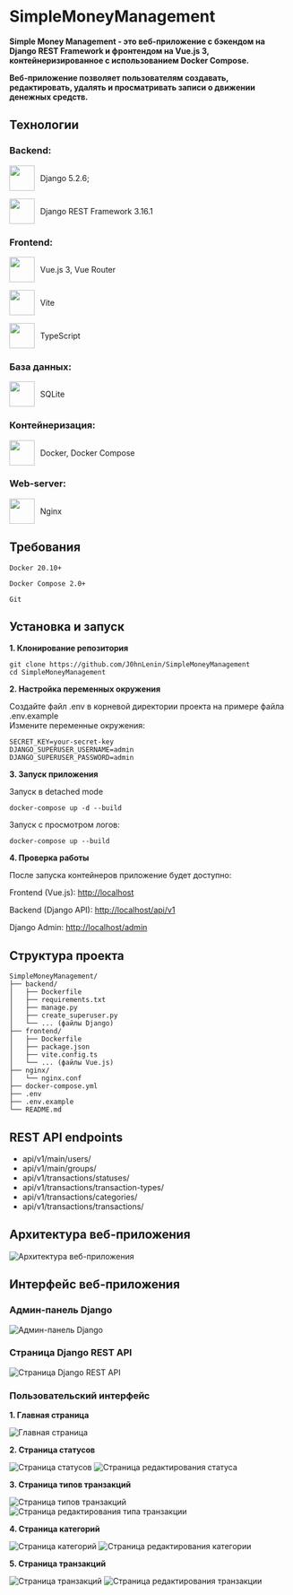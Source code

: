 # SimpleMoneyManagement

**Simple Money Management - это веб-приложение с бэкендом на Django REST Framework и фронтендом на Vue.js 3, контейнеризированное с использованием Docker Compose.**

**Веб-приложение позволяет пользователям
создавать, редактировать, удалять и просматривать записи о движении денежных
средств.**
## Технологии

### Backend: 
    
<div style="display: flex; align-items: center; justify-content: left; gap: 10px;">
    <img src="https://raw.githubusercontent.com/marwin1991/profile-technology-icons/refs/heads/main/icons/django.png" height="45"/>
    <span>Django 5.2.6;</span>
</div>
<p></p>
<div style="display: flex; align-items: center; justify-content: left; gap: 10px;">
    <img src="https://raw.githubusercontent.com/marwin1991/profile-technology-icons/refs/heads/main/icons/rest.png" height="45"/>
    <span>Django REST Framework 3.16.1</span>
</div>

### Frontend:

<div style="display: flex; align-items: center; justify-content: left; gap: 10px;">
    <img src="https://raw.githubusercontent.com/marwin1991/profile-technology-icons/refs/heads/main/icons/vue_js.png" height="45"/>
    <span>Vue.js 3, Vue Router</span>
</div>
<p></p>
<div style="display: flex; align-items: center; justify-content: left; gap: 10px;">
    <img src="https://raw.githubusercontent.com/marwin1991/profile-technology-icons/refs/heads/main/icons/vite.png" height="45"/>
    <span>Vite</span>
</div>
<p></p>
<div style="display: flex; align-items: center; justify-content: left; gap: 10px;">
    <img src="https://raw.githubusercontent.com/marwin1991/profile-technology-icons/refs/heads/main/icons/typescript.png" height="45"/>
    <span>TypeScript</span>
</div>

### База данных:

<div style="display: flex; align-items: center; justify-content: left; gap: 10px;">
    <img src="https://raw.githubusercontent.com/marwin1991/profile-technology-icons/refs/heads/main/icons/sqlite.png" height="45"/>
    <span>SQLite</span>
</div>

### Контейнеризация: 

<div style="display: flex; align-items: center; justify-content: left; gap: 10px;">
    <img src="https://raw.githubusercontent.com/marwin1991/profile-technology-icons/refs/heads/main/icons/docker.png" height="45"/>
    <span>Docker, Docker Compose</span>
</div>

### Web-server: 

<div style="display: flex; align-items: center; justify-content: left; gap: 10px;">
    <img src="https://raw.githubusercontent.com/marwin1991/profile-technology-icons/refs/heads/main/icons/nginx.png" height="45"/>
    <span>Nginx</span>
</div>

## Требования

    Docker 20.10+

    Docker Compose 2.0+

    Git

## Установка и запуск
**1. Клонирование репозитория**

```
git clone https://github.com/J0hnLenin/SimpleMoneyManagement
cd SimpleMoneyManagement
```
**2. Настройка переменных окружения**

Создайте файл .env в корневой директории проекта на примере файла
.env.example  
Измените переменные окружения:
```
SECRET_KEY=your-secret-key
DJANGO_SUPERUSER_USERNAME=admin
DJANGO_SUPERUSER_PASSWORD=admin
```

**3. Запуск приложения**

Запуск в detached mode
```
docker-compose up -d --build
```
Запуск с просмотром логов:
```
docker-compose up --build
```

**4. Проверка работы**

После запуска контейнеров приложение будет доступно:

Frontend (Vue.js): [http://localhost](http://localhost)

Backend (Django API): [http://localhost/api/v1](http://localhost/api/v1)

Django Admin: [http://localhost/admin](http://localhost/admin)

## Структура проекта
```
SimpleMoneyManagement/
├── backend/
│   ├── Dockerfile
│   ├── requirements.txt
│   ├── manage.py
│   ├── create_superuser.py
│   └── ... (файлы Django)
├── frontend/
│   ├── Dockerfile
│   ├── package.json
│   ├── vite.config.ts
│   └── ... (файлы Vue.js)
├── nginx/
│   └── nginx.conf
├── docker-compose.yml
├── .env
├── .env.example
└── README.md
```

## REST API endpoints

- api/v1/main/users/
- api/v1/main/groups/
- api/v1/transactions/statuses/
- api/v1/transactions/transaction-types/
- api/v1/transactions/categories/
- api/v1/transactions/transactions/

## Архитектура веб-приложения

![Архитектура веб-приложения](docs/C4.png)

## Интерфейс веб-приложения

### Админ-панель Django

![Админ-панель Django](docs/admin_page.png)

### Страница Django REST API

![Страница Django REST API](docs/rest_api_page.png)

### Пользовательский интерфейс

**1. Главная страница**

![Главная страница](docs/main_page.png)

**2. Страница статусов**

![Страница статусов](docs/status_page.png)
![Страница редактирования статуса](docs/status_edit_page.png)

**3. Страница типов транзакций**

![Страница типов транзакций](docs/type_page.png)
![Страница редактирования типа транзакции](docs/type_edit_page.png)

**4. Страница категорий**

![Страница категорий](docs/category_page.png)
![Страница редактирования категории](docs/category_edit_page.png)

**5. Страница транзакций**

![Страница транзакций](docs/transaction_page.png)
![Страница редактирования транзакции](docs/transaction_edit_page.png)